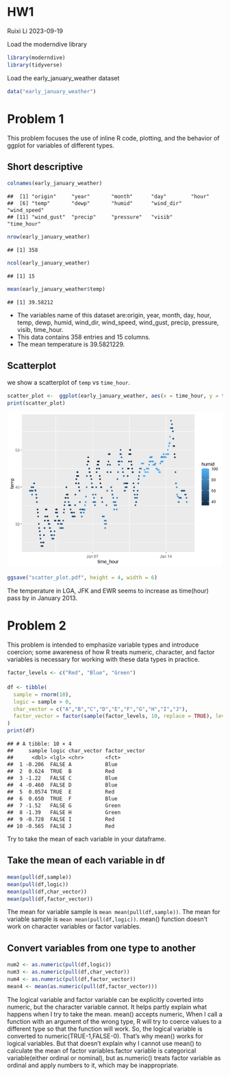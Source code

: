 HW1
================
Ruixi Li
2023-09-19

Load the moderndive library

``` r
library(moderndive)
library(tidyverse)
```

Load the early_january_weather dataset

``` r
data("early_january_weather")
```

# Problem 1

This problem focuses the use of inline R code, plotting, and the
behavior of ggplot for variables of different types.

## Short descriptive

``` r
colnames(early_january_weather)
```

    ##  [1] "origin"     "year"       "month"      "day"        "hour"      
    ##  [6] "temp"       "dewp"       "humid"      "wind_dir"   "wind_speed"
    ## [11] "wind_gust"  "precip"     "pressure"   "visib"      "time_hour"

``` r
nrow(early_january_weather)
```

    ## [1] 358

``` r
ncol(early_january_weather)
```

    ## [1] 15

``` r
mean(early_january_weather$temp)
```

    ## [1] 39.58212

- The variables name of this dataset are:origin, year, month, day, hour,
  temp, dewp, humid, wind_dir, wind_speed, wind_gust, precip, pressure,
  visib, time_hour.
- This data contains 358 entries and 15 columns.
- The mean temperature is 39.5821229.

## Scatterplot

we show a scatterplot of `temp` vs `time_hour`.

``` r
scatter_plot <-  ggplot(early_january_weather, aes(x = time_hour, y = temp, color = humid)) + geom_point()
print(scatter_plot)
```

![](hw1_files/figure-gfm/scatterplot-1.png)<!-- -->

``` r
ggsave("scatter_plot.pdf", height = 4, width = 6)
```

The temperature in LGA, JFK and EWR seems to increase as time(hour) pass
by in January 2013.

# Problem 2

This problem is intended to emphasize variable types and introduce
coercion; some awareness of how R treats numeric, character, and factor
variables is necessary for working with these data types in practice.

``` r
factor_levels <- c("Red", "Blue", "Green")

df <- tibble(
  sample = rnorm(10),
  logic = sample > 0,
  char_vector = c("A","B","C","D","E","F","G","H","I","J"),
  factor_vector = factor(sample(factor_levels, 10, replace = TRUE), levels = factor_levels) 
)
print(df)
```

    ## # A tibble: 10 × 4
    ##     sample logic char_vector factor_vector
    ##      <dbl> <lgl> <chr>       <fct>        
    ##  1 -0.206  FALSE A           Blue         
    ##  2  0.624  TRUE  B           Red          
    ##  3 -1.22   FALSE C           Blue         
    ##  4 -0.460  FALSE D           Blue         
    ##  5  0.0574 TRUE  E           Red          
    ##  6  0.650  TRUE  F           Blue         
    ##  7 -1.52   FALSE G           Green        
    ##  8 -1.39   FALSE H           Green        
    ##  9 -0.728  FALSE I           Red          
    ## 10 -0.565  FALSE J           Red

Try to take the mean of each variable in your dataframe.

## Take the mean of each variable in df

``` r
mean(pull(df,sample))
mean(pull(df,logic))
mean(pull(df,char_vector))
mean(pull(df,factor_vector))
```

The mean for variable sample is `mean mean(pull(df,sample))`. The mean
for variable sample is `mean mean(pull(df,logic))`. mean() function
doesn’t work on character variables or factor variables.

## Convert variables from one type to another

``` r
num2 <- as.numeric(pull(df,logic))
num3 <- as.numeric(pull(df,char_vector))
num4 <- as.numeric(pull(df,factor_vector))
mean4 <- mean(as.numeric(pull(df,factor_vector)))
```

The logical variable and factor variable can be explicitly coverted into
numeric, but the character variable cannot. It helps partly explain what
happens when I try to take the mean. mean() accepts numeric, When I call
a function with an argument of the wrong type, R will try to coerce
values to a different type so that the function will work. So, the
logical variable is converted to numeric(TRUE-1,FALSE-0). That’s why
mean() works for logical variables. But that doesn’t explain why I
cannot use mean() to calculate the mean of factor variables.factor
variable is categorical variable(either ordinal or nominal), but
as.numeric() treats factor variable as ordinal and apply numbers to it,
which may be inappropriate.
